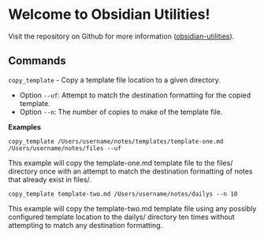 # Welcome to Obsidian Utilities!

Visit the repository on Github for more information ([obsidian-utilities](https://github.com/itsjaboyd/obsidian-utilities)).

## Commands

`copy_template` - Copy a template file location to a given directory.

* Option `--uf`: Attempt to match the destination formatting for the copied template.
* Option `--n`: The number of copies to make of the template file.

**Examples**

`copy_template /Users/username/notes/templates/template-one.md /Users/username/notes/files --uf`

This example will copy the template-one.md template file to the files/ directory once with an 
attempt to match the destination formatting of notes that already exist in files/.

`copy_template template-two.md /Users/username/notes/dailys --n 10`

This example will copy the template-two.md template file using any possibly configured template 
location to the dailys/ directory ten times without attempting to match any destination formatting.
